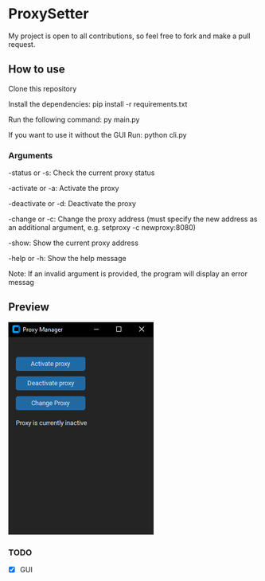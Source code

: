 # ProxySetter
My project is open to all contributions, so feel free to fork and make a pull request.
## How to use 
Clone this repository

Install the dependencies: pip install -r requirements.txt

Run the following command: py main.py

If you want to use it without the GUI Run: python cli.py 

### Arguments
-status or -s: Check the current proxy status

-activate or -a: Activate the proxy

-deactivate or -d: Deactivate the proxy

-change or -c: Change the proxy address (must specify the new address as an additional argument, e.g. setproxy -c newproxy:8080)

-show: Show the current proxy address

-help or -h: Show the help message

Note: If an invalid argument is provided, the program will display an error messag
## Preview
![alt text](img/preview.png "Logo Title Text 1")
### TODO
- [x] GUI

